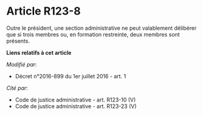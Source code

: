 # Article R123-8

Outre le président, une section administrative ne peut valablement délibérer que si trois membres ou, en formation
restreinte, deux membres sont présents.

**Liens relatifs à cet article**

_Modifié par_:

  - Décret n°2016-899 du 1er juillet 2016 - art. 1

_Cité par_:

  - Code de justice administrative - art. R123-10 (V)
  - Code de justice administrative - art. R123-23 (V)
